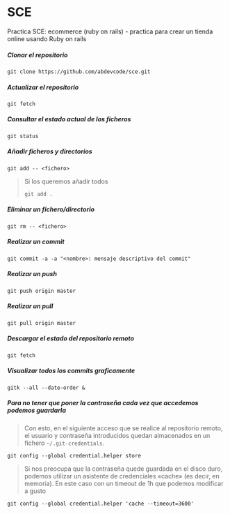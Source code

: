 [//]: <> (abdevcode)
# SCE
Practica SCE: ecommerce (ruby on rails) - practica para crear un tienda online usando Ruby on rails 

##### Clonar el repositorio

`git clone https://github.com/abdevcode/sce.git`

##### Actualizar el repositorio
`git fetch`

##### Consultar el estado actual de los ficheros
`git status`

##### Añadir ficheros y directorios
`git add -- <fichero>`
> Si los queremos añadir todos
> 
> `git add .`

##### Eliminar un fichero/directorio
`git rm -- <fichero>`

##### Realizar un commit
`git commit -a -a "<nombre>: mensaje descriptivo del commit"`

##### Realizar un push
`git push origin master`

##### Realizar un pull
`git pull origin master`

##### Descargar el estado del repositorio remoto
`git fetch`

##### Visualizar todos los commits graficamente 
`gitk --all --date-order &`

##### Para no tener que poner la contraseña cada vez que accedemos podemos guardarla
> Con esto, en el siguiente acceso que se realice al repositorio remoto, el usuario y contraseña introducidos quedan almacenados en un fichero `~/.git-credentials`.

`git config --global credential.helper store`

> Si nos preocupa que la contraseña quede guardada en el disco duro, podemos utilizar un asistente de credenciales «cache» (es decir, en memoria).
> En este caso con un timeout de 1h que podemos modificar a gusto

`git config --global credential.helper 'cache --timeout=3600'`




